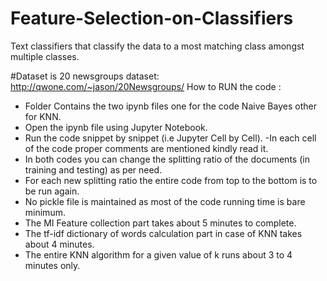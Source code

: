 # Feature-Selection-on-Classifiers
Text classifiers that classify the data to a most matching class amongst multiple classes.

#Dataset is 20 newsgroups dataset: http://qwone.com/~jason/20Newsgroups/
How to RUN the code :
- Folder Contains the two ipynb files one for the code Naive Bayes other for KNN.
- Open the ipynb file using Jupyter Notebook.
- Run the code snippet by snippet (i.e Jupyter Cell by Cell).
-In each cell of the code proper comments are mentioned kindly read it.
- In both codes you can change the splitting ratio of the documents (in training and testing) as per need.
- For each new splitting ratio the entire code from top to the bottom is to be run again.
- No pickle file is maintained as most of the code running time is bare minimum.
- The MI Feature collection part takes about 5 minutes to complete.
- The tf-idf dictionary of words calculation part in case of KNN takes about 4 minutes.
- The entire KNN algorithm for a given value of k runs about 3 to 4 minutes only.


